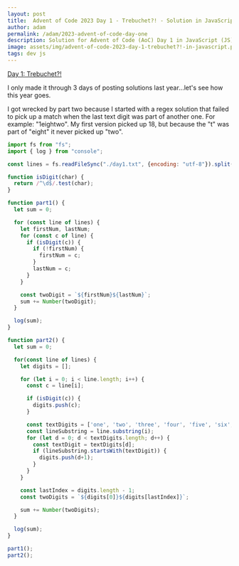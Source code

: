 ```yaml
---
layout: post
title:  Advent of Code 2023 Day 1 - Trebuchet?! - Solution in JavaScript
author: adam
permalink: /adam/2023-advent-of-code-day-one
description: Solution for Advent of Code (AoC) Day 1 in JavaScript (JS)
image: assets/img/advent-of-code-2023-day-1-trebuchet?!-in-javascript.png
tags: dev js
---
```


[Day 1: Trebuchet?!](https://adventofcode.com/2023/day/1)

I only made it through 3 days of posting solutions last year...let's see how this year goes.

I got wrecked by part two because I started with a regex solution that failed to pick up a match when the last text digit was part of another one.  For example: "1eightwo".  My first version picked up 18, but because the "t" was part of "eight" it never picked up "two".  

```js
import fs from "fs";
import { log } from "console";

const lines = fs.readFileSync("./day1.txt", {encoding: "utf-8"}).split("\n");

function isDigit(char) {
  return /^\d$/.test(char);
}

function part1() {  
  let sum = 0;

  for (const line of lines) {
    let firstNum, lastNum;
    for (const c of line) {
      if (isDigit(c)) {
        if (!firstNum) {
          firstNum = c;
        }
        lastNum = c;
      }
    }

    const twoDigit = `${firstNum}${lastNum}`;
    sum += Number(twoDigit);
  }

  log(sum);
}

function part2() {
  let sum = 0;

  for(const line of lines) {
    let digits = [];

    for (let i = 0; i < line.length; i++) {
      const c = line[i];

      if (isDigit(c)) {
        digits.push(c);
      }

      const textDigits = ['one', 'two', 'three', 'four', 'five', 'six', 'seven', 'eight', 'nine'];
      const lineSubstring = line.substring(i);
      for (let d = 0; d < textDigits.length; d++) {
        const textDigit = textDigits[d];
        if (lineSubstring.startsWith(textDigit)) {
          digits.push(d+1);
        }
      }
    }

    const lastIndex = digits.length - 1;
    const twoDigits = `${digits[0]}${digits[lastIndex]}`;

    sum += Number(twoDigits);
  }

  log(sum);
}

part1();
part2();
```